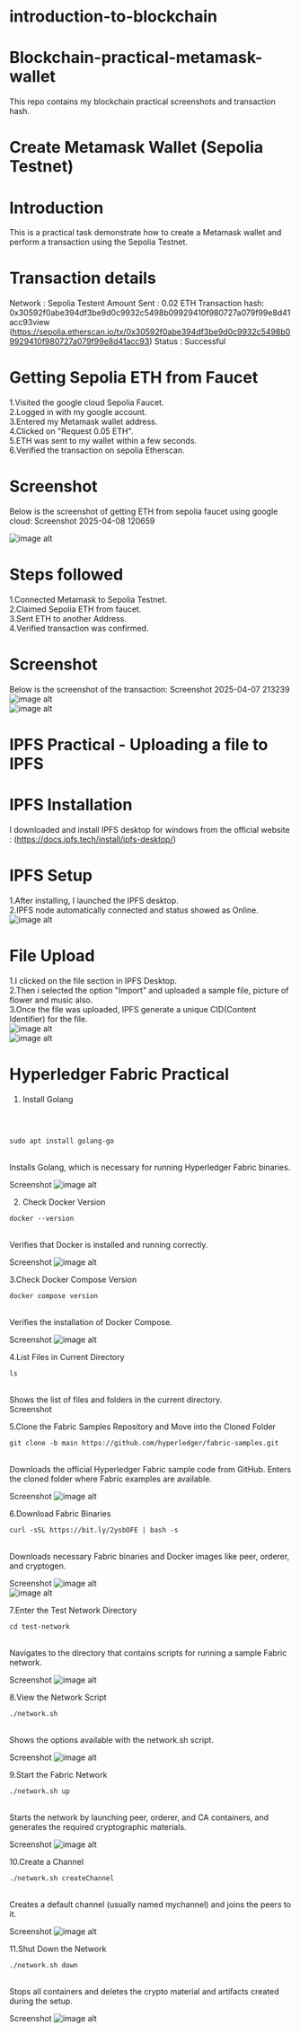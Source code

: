 # introduction-to-blockchain
# Blockchain-practical-metamask-wallet
This repo contains my blockchain practical screenshots and transaction hash.

# Create Metamask Wallet (Sepolia Testnet)
   # Introduction
This is a practical task demonstrate how to create a Metamask wallet and perform a transaction using the Sepolia Testnet.

# Transaction details
Network : Sepolia Testent Amount Sent : 0.02 ETH Transaction hash:
<br>
0x30592f0abe394df3be9d0c9932c5498b09929410f980727a079f99e8d41acc93view
<br>
(https://sepolia.etherscan.io/tx/0x30592f0abe394df3be9d0c9932c5498b09929410f980727a079f99e8d41acc93) Status : Successful

# Getting Sepolia ETH from Faucet
1.Visited the google cloud Sepolia Faucet.
<br>
2.Logged in with my google account.
<br>
3.Entered my Metamask wallet address.
<br>
4.Clicked on "Request 0.05 ETH".
<br>
5.ETH was sent to my wallet within a few seconds.
<br>
6.Verified the transaction on sepolia Etherscan.
# Screenshot
Below is the screenshot of getting ETH from sepolia faucet using google cloud: Screenshot 2025-04-08 120659

![image alt](https://github.com/Shubham6149/introduction-to-blockchain/blob/c419c994e1b294e696eece66e8664d2b5c1f24eb/Screenshot%202025-04-08%20170241.png)
# Steps followed
1.Connected Metamask to Sepolia Testnet.
<br>
2.Claimed Sepolia ETH from faucet.
<br>
3.Sent ETH to another Address.
<br>
4.Verified transaction was confirmed.
# Screenshot
Below is the screenshot of the transaction: Screenshot 2025-04-07 213239
<br>
![image alt](https://github.com/Shubham6149/introduction-to-blockchain/blob/eb92c420254fab1656962e38fe0fc3dd4407d60a/Screenshot%202025-04-08%20170404.png)
<br>
![image alt](https://github.com/Shubham6149/introduction-to-blockchain/blob/2b1b0bd2fd57b38edcb9ac65eedc251facc34a1a/Screenshot%202025-04-11%20081631.png)


# IPFS Practical - Uploading a file to IPFS
# IPFS Installation
I downloaded and install IPFS desktop for windows from the official website : (https://docs.ipfs.tech/install/ipfs-desktop/)

# IPFS Setup
1.After installing, I launched the IPFS desktop.
<br>
2.IPFS node automatically connected and status showed as Online.
<br>
![image alt](https://github.com/Shubham6149/introduction-to-blockchain/blob/180752cf40c31e3c7a3a8f53c9ac5aed9c81785d/Screenshot%20(2).png)


# File Upload
1.I clicked on the file section in IPFS Desktop.
<br>
2.Then i selected the option "Import" and uploaded a sample file, picture of flower and music also.
<br>
3.Once the file was uploaded, IPFS generate a unique CID(Content Identifier) for the file.
<br>
![image alt](https://github.com/Shubham6149/introduction-to-blockchain/blob/6df133f50023617a56eb99b49d9172e02148f40b/Screenshot%20(5).png)
<br>
![image alt](https://github.com/Shubham6149/introduction-to-blockchain/blob/a1b48d3f6eb73d8270b04ccf6c3f69306faf3336/Screenshot%20(4).png)





# Hyperledger Fabric Practical
1. Install Golang
 <br>

```

sudo apt install golang-go
```

<br>
Installs Golang, which is necessary for running Hyperledger Fabric binaries.
<br>

Screenshot
![image alt](https://github.com/Shubham6149/introduction-to-blockchain/blob/e38de3438849018b3853100088275a071ea9990d/Screenshot%202025-04-13%20143125.png)

2. Check Docker Version
```
docker --version
```
<br>
Verifies that Docker is installed and running correctly.
<br>

Screenshot
![image alt](https://github.com/Shubham6149/introduction-to-blockchain/blob/a51ddc26719a0b9bdd0b5ba355acdeb0cc93c2d8/Screenshot%202025-04-13%20143202.png)

3.Check Docker Compose Version
```
docker compose version
```
<br>
Verifies the installation of Docker Compose.
<br>

Screenshot
![image alt](https://github.com/Shubham6149/introduction-to-blockchain/blob/734e23a30bd221490c1f90a5a74c6a59b6d57fa8/Screenshot%202025-04-13%20143214.png)

4.List Files in Current Directory
```
ls
```
<br>
Shows the list of files and folders in the current directory.
<br>
Screenshot

5.Clone the Fabric Samples Repository and Move into the Cloned Folder
```
git clone -b main https://github.com/hyperledger/fabric-samples.git
```
<br>
Downloads the official Hyperledger Fabric sample code from GitHub. Enters the cloned folder where Fabric examples are available.
<br>

Screenshot
![image alt](https://github.com/Shubham6149/introduction-to-blockchain/blob/c60d163704080172d9d9dde2420abb47b3e7b90c/Screenshot%202025-04-13%20143238.png)

6.Download Fabric Binaries
```
curl -sSL https://bit.ly/2ysbOFE | bash -s
```
<br>
Downloads necessary Fabric binaries and Docker images like peer, orderer, and cryptogen.
<br>

Screenshot
![image alt](https://github.com/Shubham6149/introduction-to-blockchain/blob/4a7126e7a7a47282e593adb268b226e38f9f93b3/Screenshot%202025-04-13%20143250.png)
<br>
![image alt](https://github.com/Shubham6149/introduction-to-blockchain/blob/06274ff129fbb8833dfb4d70e7af24e23f9ed336/Screenshot%202025-04-13%20143339.png)

7.Enter the Test Network Directory
```
cd test-network
```
<br>
Navigates to the directory that contains scripts for running a sample Fabric network.
<br>

Screenshot
![image alt](https://github.com/Shubham6149/introduction-to-blockchain/blob/6135b4d97defaf4ffc4fe124fa8fb0d40d71587c/Screenshot%202025-04-13%20143416.png)

8.View the Network Script
```
./network.sh
```
<br>
Shows the options available with the network.sh script.
<br>

Screenshot
![image alt](https://github.com/Shubham6149/introduction-to-blockchain/blob/8c17d5c5768067011c18c198eee4f174c3a153e8/Screenshot%202025-04-13%20143444.png)

9.Start the Fabric Network
```
./network.sh up
```
<br>
Starts the network by launching peer, orderer, and CA containers, and generates the required cryptographic materials.
<br>

Screenshot
![image alt](https://github.com/Shubham6149/introduction-to-blockchain/blob/955425f88caa472c8df9ed3118ee7a485b7a3978/Screenshot%202025-04-13%20143454.png)

10.Create a Channel
```
./network.sh createChannel
```
<br>
Creates a default channel (usually named mychannel) and joins the peers to it.
<br>

Screenshot
![image alt](https://github.com/Shubham6149/introduction-to-blockchain/blob/ed6c7d843c0dcd00ba27314a54ab6030aaa81e80/Screenshot%202025-04-13%20143507.png)

11.Shut Down the Network
```
./network.sh down
```
<br>
Stops all containers and deletes the crypto material and artifacts created during the setup.
<br>

Screenshot
![image alt](https://github.com/Shubham6149/introduction-to-blockchain/blob/11188af1f5246f4e96a6298efee19276b75010b7/Screenshot%202025-04-13%20143529.png)







